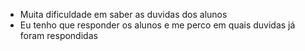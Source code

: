 - Muita dificuldade em saber as duvidas dos alunos
- Eu tenho que responder os alunos e me perco em quais duvidas já foram respondidas
